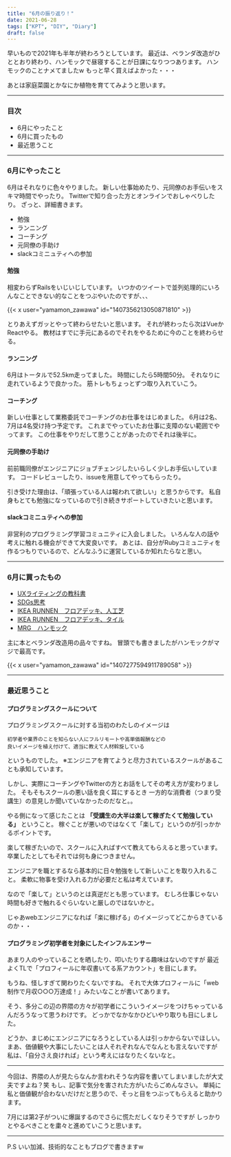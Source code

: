 ```yaml
---
title: "6月の振り返り！"
date: 2021-06-28
tags: ["KPT", "DIY", "Diary"]
draft: false
---
```


早いもので2021年も半年が終わろうとしています。
最近は、ベランダ改造がひととおり終わり、ハンモックで昼寝することが日課になりつつあります。
ハンモックのことナメてましたw
もっと早く買えばよかった・・・

あとは家庭菜園とかなにか植物を育ててみようと思います。

---

### 目次

- 6月にやったこと
- 6月に買ったもの
- 最近思うこと

---

### 6月にやったこと

6月はそれなりに色々やりました。
新しい仕事始めたり、元同僚のお手伝いをスキマ時間でやったり。
Twitterで知り合った方とオンラインでおしゃべりしたり。
ざっと、詳細書きます。

- 勉強
- ランニング
- コーチング
- 元同僚の手助け
- slackコミニュティへの参加

#### 勉強

相変わらずRailsをいじいじしています。
いつかのツイートで並列処理的にいろんなことできない的なことをつぶやいたのですが、、、

{{< x user="yamamon_zawawa" id="1407356213050871810" >}}

とりあえずガッとやって終わらせたいと思います。
それが終わったら次はVueかReactやる。
教材はすでに手元にあるのでそれをやるために今のことを終わらせる。

#### ランニング

6月はトータルで52.5km走ってました。
時間にしたら5時間50分。
それなりに走れているようで良かった。
筋トレもちょっとずつ取り入れていこう。

#### コーチング

新しい仕事として業務委託でコーチングのお仕事をはじめました。
6月は2名、7月は4名受け持つ予定です。
これまでやっていたお仕事に支障のない範囲でやってます。
この仕事をやりだして思うことがあったのでそれは後半に。

#### 元同僚の手助け

前前職同僚がエンジニアにジョブチェンジしたいらしく少しお手伝いしています。
コードレビューしたり、issueを用意してやってもらったり。

引き受けた理由は、「頑張っている人は報われて欲しい」と思うからです。
私自身もとても勉強になっているので引き続きサポートしていきたいと思います。

#### slackコミニュティへの参加

非営利のプログラミング学習コミュニティに入会しました。
いろんな人の話や考えに触れる機会ができて大変良いです。
あとは、自分がRubyコミュニティを作るつもりでいるので、どんなふうに運営しているか知れたらなと思い。

---

### 6月に買ったもの

- [UXライティングの教科書](https://www.shoeisha.co.jp/book/detail/9784798167336)
- [SDGs思考](https://book.impress.co.jp/books/1119101160)
- [IKEA RUNNEN　フロアデッキ、人工芝](https://www.amazon.co.jp/gp/product/B07BC8KNZP/ref=ppx_yo_dt_b_asin_title_o01_s00?ie=UTF8&psc=1)
- [IKEA RUNNEN　フロアデッキ、タイル](https://www.amazon.co.jp/gp/product/B00K4ME90G/ref=ppx_yo_dt_b_asin_title_o02_s00?ie=UTF8&psc=1)
- [MRG　ハンモック](https://www.amazon.co.jp/gp/product/B072BMFKB7/ref=ppx_yo_dt_b_asin_title_o00_s00?ie=UTF8&psc=1)

主に本とベランダ改造用の品々ですね。
冒頭でも書きましたがハンモックがマジで最高です。

{{< x user="yamamon_zawawa" id="1407277594911789058" >}}

---

### 最近思うこと

#### プログラミングスクールについて

プログラミングスクールに対する当初のわたしのイメージは

```text
初学者や業界のことを知らない人にフルリモートや高単価報酬などの
良いイメージを植え付けて、適当に教えて人材斡旋している
```

というものでした。
※エンジニアを育てようと尽力されているスクールがあることも承知しています。

しかし、実際にコーチングやTwitterの方とお話をしてその考え方が変わりました。
そもそもスクールの悪い話を良く耳にするとき
一方的な消費者（つまり受講生）の意見しか聞いていなかったのだなと。。

やる側になって感じたことは
**「受講生の大半は楽して稼ぎたくて勉強している」** ということ。
稼ぐことが悪いのではなくて「楽して」というのが引っかかるポイントです。

楽して稼ぎたいので、スクールに入ればすべて教えてもらえると思っています。
卒業したとしてもそれでは何も身につきません。

エンジニアを職とするなら基本的に日々勉強をして新しいことを取り入れること。
柔軟に物事を受け入れる力が必要だと私は考えています。

なので「楽して」というのとは真逆だとも思っています。
むしろ仕事じゃない時間も好きで触れるぐらいないと厳しのではないかと。

じゃあwebエンジニアになれば「楽に稼げる」のイメージってどこからきているのか・・

#### プログラミング初学者を対象にしたインフルエンサー

あまり人のやっていることを晒したり、叩いたりする趣味はないのですが
最近よくTLで「プロフィールに年収書いてる系アカウント」を目にします。

もうね、怪しすぎて関わりたくないですね。
それで大体プロフィールに「web制作で月収○○○万達成！」みたいなことが書いてあります。

そう、多分この辺の界隈の方々が初学者にこういうイメージをつけちゃっているんだろうなって思うわけです。
どっかでなかなかひどいやり取りも目にしました。

どうか、まじめにエンジニアになろうとしている人は引っかからないでほしい。
まあ、価値観や大事にしたいことは人それぞれなんでなんとも言えないですが
私は、「自分さえ良ければ」という考えにはなりたくないなと。

---

今回は、界隈の人が見たらなんか言われそうな内容を書いてしまいましたが大丈夫ですよね？笑
もし、記事で気分を害された方がいたらごめんなさい。
単純に私と価値観が合わないだけだと思うので、そっと目をつぶってもらえると助かります。

7月には第2子がついに爆誕するのでさらに慌ただしくなりそうですが
しっかりとやるべきことを粛々と進めていこうと思います。

---

P.S
いい加減、技術的なこともブログで書きますw
